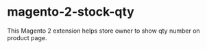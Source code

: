 # magento-2-stock-qty
This Magento 2 extension helps store owner to show qty number on product page.
